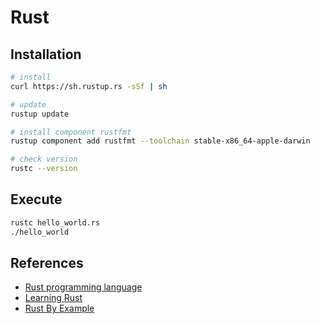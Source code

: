 # Rust

## Installation

```bash
# install
curl https://sh.rustup.rs -sSf | sh

# update
rustup update

# install component rustfmt
rustup component add rustfmt --toolchain stable-x86_64-apple-darwin

# check version
rustc --version
```

## Execute

```bash
rustc hello_world.rs
./hello_world
```

## References

- [Rust programming language](https://www.rust-lang.org/)
- [Learning Rust](https://learning-rust.github.io/)
- [Rust By Example](https://doc.rust-lang.org/stable/rust-by-example/)
